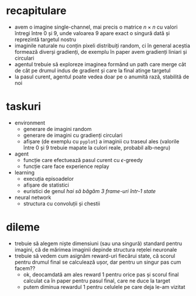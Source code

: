# recapitulare

- avem o imagine single-channel, mai precis o matrice $n \times n$ cu valori întregi între $0$ și $9$, unde valoarea $9$ apare exact o singură dată și reprezintă targetul nostru
- imaginile naturale nu conțin pixeli distribuiți random, ci în general aceștia formează diverși gradienți, de exemplu în paper avem gradienți liniari și circulari
- agentul trebuie să exploreze imaginea formând un path care merge cât de cât pe drumul indus de gradient și care la final atinge targetul
- la pasul curent, agentul poate vedea doar pe o anumită rază, stabilită de noi

# taskuri

- environment
  - generare de imagini random
  - generare de imagini cu gradienți circulari
  - afișare (de exemplu cu `pyplot`) a imaginii cu traseul ales (valorile între $0$ și $9$ trebuie mapate la culori reale, probabil alb-negru)
- agent
  - funcție care efectuează pasul curent cu $\epsilon$-greedy
  - funcție care face experience replay
- learning
  - execuția episoadelor
  - afișare de statistici
  - euristici de genul _hai să băgăm 3 frame-uri într-1 state_
- neural network
  - structura cu convoluții și chestii

# dileme

- trebuie să alegem niște dimensiuni (sau una singură) standard pentru imagini, că de mărimea imaginii depinde structura rețelei neuronale
- trebuie să vedem cum asignăm reward-uri fiecărui state, că scorul pentru drumul final se calculează ușor, dar pentru un singur pas cum facem??
  - ok, deocamdată am ales reward $1$ pentru orice pas și scorul final calculat ca în paper pentru pasul final, care ne duce la target
  - putem diminua rewardul $1$ pentru celulele pe care deja le-am vizitat
